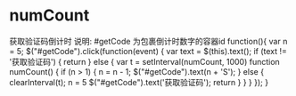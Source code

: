 # numCount
获取验证码倒计时
说明: #getCode 为包裹倒计时数字的容器id
function(){
  var n = 5;
    $("#getCode").click(function(event) {
        var text = $(this).text();
        if (text != '获取验证码') {
            return
        } else {
            var t = setInterval(numCount, 1000)
            function numCount() {
                if (n > 1) {
                    n = n - 1;
                    $("#getCode").text(n + 'S');
                } else {
                    clearInterval(t);
                    n = 5
                    $("#getCode").text('获取验证码');
                    return
                }
            }
        }
    });
}
